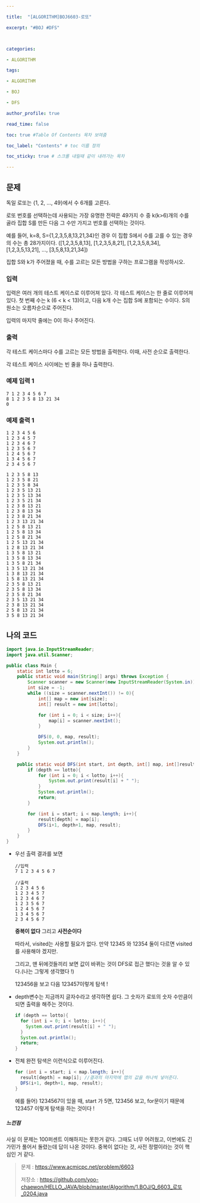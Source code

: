 ```yaml
---

title:  "[ALGORITHM]BOJ6603-로또"

excerpt: "#BOJ #DFS"



categories:

- ALGORITHM

tags:

- ALGORITHM

- BOJ

- DFS

author_profile: true

read_time: false 

toc: true #Table Of Contents 목차 보여줌

toc_label: "Contents" # toc 이름 정의

toc_sticky: true # 스크롤 내릴때 같이 내려가는 목차

---
```




## 문제

독일 로또는 {1, 2, ..., 49}에서 수 6개를 고른다.

로또 번호를 선택하는데 사용되는 가장 유명한 전략은 49가지 수 중 k(k>6)개의 수를 골라 집합 S를 만든 다음 그 수만 가지고 번호를 선택하는 것이다.

예를 들어, k=8, S={1,2,3,5,8,13,21,34}인 경우 이 집합 S에서 수를 고를 수 있는 경우의 수는 총 28가지이다. ([1,2,3,5,8,13], [1,2,3,5,8,21], [1,2,3,5,8,34], [1,2,3,5,13,21], ..., [3,5,8,13,21,34])

집합 S와 k가 주어졌을 때, 수를 고르는 모든 방법을 구하는 프로그램을 작성하시오.

### 입력

입력은 여러 개의 테스트 케이스로 이루어져 있다. 각 테스트 케이스는 한 줄로 이루어져 있다. 첫 번째 수는 k (6 < k < 13)이고, 다음 k개 수는 집합 S에 포함되는 수이다. S의 원소는 오름차순으로 주어진다.

입력의 마지막 줄에는 0이 하나 주어진다. 

### 출력

각 테스트 케이스마다 수를 고르는 모든 방법을 출력한다. 이때, 사전 순으로 출력한다.

각 테스트 케이스 사이에는 빈 줄을 하나 출력한다.



### 예제 입력 1

```
7 1 2 3 4 5 6 7
8 1 2 3 5 8 13 21 34
0
```

### 예제 출력 1

```
1 2 3 4 5 6
1 2 3 4 5 7
1 2 3 4 6 7
1 2 3 5 6 7
1 2 4 5 6 7
1 3 4 5 6 7
2 3 4 5 6 7

1 2 3 5 8 13
1 2 3 5 8 21
1 2 3 5 8 34
1 2 3 5 13 21
1 2 3 5 13 34
1 2 3 5 21 34
1 2 3 8 13 21
1 2 3 8 13 34
1 2 3 8 21 34
1 2 3 13 21 34
1 2 5 8 13 21
1 2 5 8 13 34
1 2 5 8 21 34
1 2 5 13 21 34
1 2 8 13 21 34
1 3 5 8 13 21
1 3 5 8 13 34
1 3 5 8 21 34
1 3 5 13 21 34
1 3 8 13 21 34
1 5 8 13 21 34
2 3 5 8 13 21
2 3 5 8 13 34
2 3 5 8 21 34
2 3 5 13 21 34
2 3 8 13 21 34
2 5 8 13 21 34
3 5 8 13 21 34
```



## 나의 코드

```java
import java.io.InputStreamReader;
import java.util.Scanner;

public class Main {
    static int lotto = 6;
    public static void main(String[] args) throws Exception {
        Scanner scanner = new Scanner(new InputStreamReader(System.in));
        int size = -1;
        while ((size = scanner.nextInt()) != 0){
            int[] map = new int[size];
            int[] result = new int[lotto];

            for (int i = 0; i < size; i++){
                map[i] = scanner.nextInt();
            }

            DFS(0, 0, map, result);
            System.out.println();
        }
    }

    public static void DFS(int start, int depth, int[] map, int[]result){
        if (depth == lotto){
            for (int i = 0; i < lotto; i++){
                System.out.print(result[i] + " ");
            }
            System.out.println();
            return;
        }

        for (int i = start; i < map.length; i++){
            result[depth] = map[i];
            DFS(i+1, depth+1, map, result);
        }
    }
}
```

- 우선 출력 결과를 보면

  ```
  //입력
  7 1 2 3 4 5 6 7
  
  //출력
  1 2 3 4 5 6
  1 2 3 4 5 7
  1 2 3 4 6 7
  1 2 3 5 6 7
  1 2 4 5 6 7
  1 3 4 5 6 7
  2 3 4 5 6 7
  ```

  **중복이 없다**  그리고 **사전순이다**

  따라서, visited는 사용할 필요가 없다. 만약 12345 와 12354 둘이 다르면 visited를 사용해야 겠지만.

  그리고, 맨 뒤에것들끼리 보면 값이 바뀌는 것이 DFS로 접근 했다는 것을 알 수 있다.(나는 그렇게 생각했다 !)

  123456을 보고 다음 123457이렇게 탐색 !

  

- depth변수는 지금까지 글자수라고 생각하면 쉽다. 그 숫자가 로또의 숫자 수만큼이 되면 출력을 해주는 것이다.

  ```java
  if (depth == lotto){
    for (int i = 0; i < lotto; i++){
      System.out.print(result[i] + " ");
    }
    System.out.println();
    return;
  }
  ```

- 전체 완전 탐색은 이런식으로 이루어진다.

  ```java
  for (int i = start; i < map.length; i++){
    result[depth] = map[i]; //결과의 마지막에 맵의 값을 하나씩 넣어준다.
    DFS(i+1, depth+1, map, result);
  }
  ```

  예를 들어) 1234567이 있을 때,  start 가 5면,  123456 보고, for문이기 때문에 123457 이렇게 탐색을 하는 것이다 !



##### 느낀점

사실 이 문제는 100퍼센트 이해하지는 못한거 같다. 그때도 너무 어려웠고, 이번에도 긴가민가 풀어서 돌렸는데 답이 나온 것이다. 중복이 없다는 것, 사전 정렬이라는 것이 핵심인 거 같다. 

> 문제 : https://www.acmicpc.net/problem/6603
>
> 저장소 : https://github.com/yoo-chaewon/HELLO_JAVA/blob/master/Algorithm/1.BOJ/Q_6603_로또_0204.java

